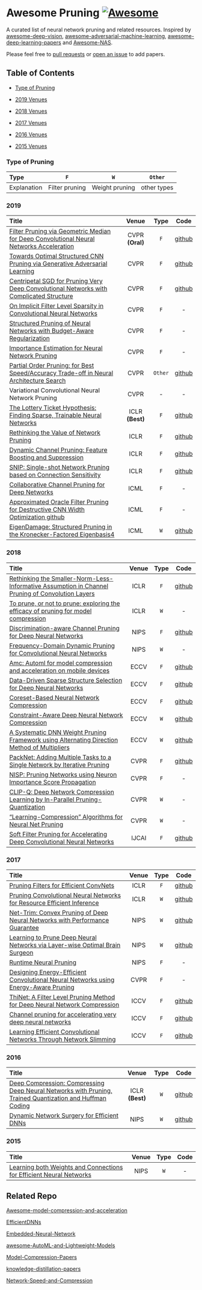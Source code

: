 


# Awesome Pruning [![Awesome](https://awesome.re/badge.svg)](https://awesome.re)

  

A curated list of neural network pruning and related resources. Inspired by [awesome-deep-vision](https://github.com/kjw0612/awesome-deep-vision), [awesome-adversarial-machine-learning](https://github.com/yenchenlin/awesome-adversarial-machine-learning), [awesome-deep-learning-papers](https://github.com/terryum/awesome-deep-learning-papers) and [Awesome-NAS](https://github.com/D-X-Y/Awesome-NAS).


Please feel free to [pull requests](https://github.com/he-y/awesome-Pruning/pulls) or [open an issue](https://github.com/he-y/awesome-Pruning/issues) to add papers.

  

## Table of Contents

  

- [Type of Pruning](#type-of-pruning)

- [2019 Venues](#2019)
- [2018 Venues](#2018)
- [2017 Venues](#2017)
- [2016 Venues](#2016)
- [2015 Venues](#2015)




### Type of Pruning

|  Type |  `F` |  `W`  |  `Other` |
|:------------|:--------------:|:----------------------:|:----------:|
| Explanation | Filter pruning | Weight pruning | other types |


### 2019

|  Title  | Venue  | Type | Code |
|:--------|:--------:|:--------:|:--------:|
| [Filter Pruning via Geometric Median for Deep Convolutional Neural Networks Acceleration](https://arxiv.org/abs/1811.00250) | CVPR **(Oral)** | `F` |[github](https://github.com/he-y/filter-pruning-geometric-median)|
| [Towards Optimal Structured CNN Pruning via Generative Adversarial Learning](https://arxiv.org/abs/1903.09291) | CVPR | `F` | [github](https://github.com/ShaohuiLin/GAL)  |
| [Centripetal SGD for Pruning Very Deep Convolutional Networks with Complicated Structure](https://arxiv.org/abs/1904.03837) | CVPR | `F` | [github](https://github.com/ShawnDing1994/Centripetal-SGD)|
| [On Implicit Filter Level Sparsity in Convolutional Neural Networks](https://arxiv.org/abs/1811.12495) | CVPR | `F` | - |
| [Structured Pruning of Neural Networks with Budget-Aware Regularization](https://arxiv.org/abs/1811.09332) | CVPR | `F` | -|
| [Importance Estimation for Neural Network Pruning](http://jankautz.com/publications/Importance4NNPruning_CVPR19.pdf) | CVPR | `F` | -|
| [Partial Order Pruning: for Best Speed/Accuracy Trade-off in Neural Architecture Search](https://arxiv.org/abs/1903.03777) | CVPR | `Other` | [github](https://github.com/lixincn2015/Partial-Order-Pruning) |
| Variational Convolutional Neural Network Pruning | CVPR | - | -|
| [The Lottery Ticket Hypothesis: Finding Sparse, Trainable Neural Networks](https://arxiv.org/abs/1803.03635) | ICLR **(Best)** | `F` | [github](https://github.com/google-research/lottery-ticket-hypothesis)|
| [Rethinking the Value of Network Pruning](https://arxiv.org/abs/1810.05270) | ICLR | `F` | [github](https://github.com/Eric-mingjie/rethinking-network-pruning)|
| [Dynamic Channel Pruning: Feature Boosting and Suppression](https://arxiv.org/abs/1810.05331)| ICLR | `F` | [github](https://github.com/deep-fry/mayo)|
| [SNIP: Single-shot Network Pruning based on Connection Sensitivity](https://arxiv.org/abs/1810.02340)| ICLR | `F` | [github](https://github.com/namhoonlee/snip-public)|
| [Collaborative Channel Pruning for Deep Networks](http://proceedings.mlr.press/v97/peng19c.html)| ICML | `F` | -|
| [Approximated Oracle Filter Pruning for Destructive CNN Width Optimization github](https://arxiv.org/abs/1905.04748)| ICML | `F` | -|
| [EigenDamage: Structured Pruning in the Kronecker-Factored Eigenbasis4](https://arxiv.org/abs/1905.05934)| ICML | `W` | [github](https://github.com/alecwangcq/EigenDamage-Pytorch)|


### 2018
|  Title  | Venue  | Type | Code |
|:--------|:--------:|:--------:|:--------:|
| [Rethinking the Smaller-Norm-Less-Informative Assumption in Channel Pruning of Convolution Layers](https://arxiv.org/abs/1802.00124)| ICLR | `F` | [github](https://github.com/jack-willturner/batchnorm-pruning)|
| [To prune, or not to prune: exploring the efficacy of pruning for model compression](https://arxiv.org/abs/1710.01878)| ICLR | `W` | -|
| [Discrimination-aware Channel Pruning for Deep Neural Networks](https://arxiv.org/abs/1810.11809)| NIPS | `F` | [github](https://github.com/SCUT-AILab/DCP)|
| [Frequency-Domain Dynamic Pruning for Convolutional Neural Networks](https://papers.nips.cc/paper/7382-frequency-domain-dynamic-pruning-for-convolutional-neural-networks.pdf)| NIPS | `W` | - |
| [Amc: Automl for model compression and acceleration on mobile devices](https://arxiv.org/abs/1802.03494)| ECCV | `F` | [github](https://github.com/Tencent/PocketFlow#channel-pruning)|
| [Data-Driven Sparse Structure Selection for Deep Neural Networks](https://arxiv.org/abs/1707.01213)| ECCV | `F` | [github](https://github.com/TuSimple/sparse-structure-selection)|
| [Coreset-Based Neural Network Compression](https://arxiv.org/abs/1807.09810) | ECCV | `F` | [github](https://github.com/metro-smiles/CNN_Compression)|
|[Constraint-Aware Deep Neural Network Compression](http://www.sfu.ca/~ftung/papers/constraintaware_eccv18.pdf) | ECCV | `W` | [github](https://github.com/ChanganVR/ConstraintAwareCompression)|
|[A Systematic DNN Weight Pruning Framework using Alternating Direction Method of Multipliers](https://arxiv.org/abs/1804.03294)| ECCV | `W` | [github](https://github.com/KaiqiZhang/admm-pruning)|
| [PackNet: Adding Multiple Tasks to a Single Network by Iterative Pruning](https://arxiv.org/abs/1711.05769)| CVPR | `F` | [github](https://github.com/arunmallya/packnet)|
| [NISP: Pruning Networks using Neuron Importance Score Propagation](https://arxiv.org/abs/1711.05908)| CVPR | `F` | -|
| [CLIP-Q: Deep Network Compression Learning by In-Parallel Pruning-Quantization](http://www.sfu.ca/~ftung/papers/clipq_cvpr18.pdf)| CVPR | `W` | -|
| [“Learning-Compression” Algorithms for Neural Net Pruning](http://faculty.ucmerced.edu/mcarreira-perpinan/papers/cvpr18.pdf)| CVPR | `W` | -|
|  [Soft Filter Pruning for Accelerating Deep Convolutional Neural Networks](https://arxiv.org/abs/1808.06866)| IJCAI | `F` | [github](https://github.com/he-y/soft-filter-pruning)|


### 2017

|  Title  | Venue  | Type | Code |
|:--------|:--------:|:--------:|:--------:|
| [Pruning Filters for Efficient ConvNets](https://arxiv.org/abs/1608.08710)| ICLR | `F` | [github](https://github.com/Eric-mingjie/rethinking-network-pruning/tree/master/imagenet/l1-norm-pruning)|
|[Pruning Convolutional Neural Networks for Resource Efficient Inference](https://arxiv.org/abs/1611.06440)| ICLR | `W` | [github](https://github.com/Tencent/PocketFlow#channel-pruning)|
|[Net-Trim: Convex Pruning of Deep Neural Networks with Performance Guarantee](https://arxiv.org/abs/1611.05162)| NIPS | `W` | [github](https://github.com/DNNToolBox/Net-Trim-v1)|
|[Learning to Prune Deep Neural Networks via Layer-wise Optimal Brain Surgeon](https://arxiv.org/abs/1705.07565)| NIPS | `W` | [github](https://github.com/csyhhu/L-OBS)|
|[Runtime Neural Pruning](https://papers.nips.cc/paper/6813-runtime-neural-pruning) | NIPS | `F` |  - |
|  [Designing Energy-Efficient Convolutional Neural Networks using Energy-Aware Pruning](https://arxiv.org/abs/1611.05128)|CVPR|`F` |-|
|  [ThiNet: A Filter Level Pruning Method for Deep Neural Network Compression](https://arxiv.org/abs/1707.06342)|ICCV|`F` | [github](https://github.com/Roll920/ThiNet)|
|  [Channel pruning for accelerating very deep neural networks](https://arxiv.org/abs/1707.06168)|ICCV|`F` | [github](https://github.com/yihui-he/channel-pruning)|
| [Learning Efficient Convolutional Networks Through Network Slimming](https://arxiv.org/abs/1708.06519)|ICCV|`F` | [github](https://github.com/Eric-mingjie/network-slimming)|


### 2016

|  Title  | Venue  | Type | Code |
|:--------|:--------:|:--------:|:--------:|
| [Deep Compression: Compressing Deep Neural Networks with Pruning, Trained Quantization and Huffman Coding](https://arxiv.org/abs/1510.00149) | ICLR **(Best)** | `W` | [github](https://github.com/songhan/Deep-Compression-AlexNet)|
| [Dynamic Network Surgery for Efficient DNNs](https://arxiv.org/abs/1608.04493) | NIPS | `W` | [github](https://github.com/yiwenguo/Dynamic-Network-Surgery)|

### 2015
|  Title  | Venue  | Type | Code |
|:--------|:--------:|:--------:|:--------:|
| [Learning both Weights and Connections for Efficient Neural Networks](https://arxiv.org/abs/1506.02626) | NIPS | `W` |-|



## Related Repo
[Awesome-model-compression-and-acceleration](https://github.com/memoiry/Awesome-model-compression-and-acceleration)

[EfficientDNNs](https://github.com/MingSun-Tse/EfficientDNNs)

[Embedded-Neural-Network](https://github.com/ZhishengWang/Embedded-Neural-Network)

[awesome-AutoML-and-Lightweight-Models](https://github.com/guan-yuan/awesome-AutoML-and-Lightweight-Models)

[Model-Compression-Papers](https://github.com/chester256/Model-Compression-Papers)

[knowledge-distillation-papers](https://github.com/lhyfst/knowledge-distillation-papers)

[Network-Speed-and-Compression](https://github.com/mrgloom/Network-Speed-and-Compression)

